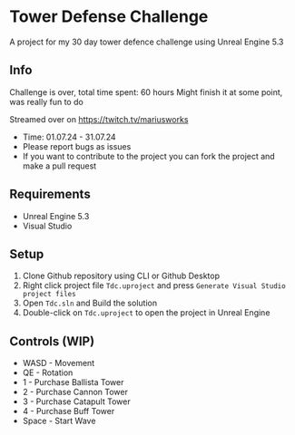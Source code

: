 # Tower Defense Challenge
A project for my 30 day tower defence challenge using Unreal Engine 5.3

## Info

Challenge is over, total time spent: 60 hours
Might finish it at some point, was really fun to do

Streamed over on https://twitch.tv/mariusworks

* Time: 01.07.24 - 31.07.24
* Please report bugs as issues
* If you want to contribute to the project you can fork the project and make a pull request

## Requirements
* Unreal Engine 5.3
* Visual Studio

## Setup
1. Clone Github repository using CLI or Github Desktop
2. Right click project file ``Tdc.uproject`` and press ``Generate Visual Studio project files``
3. Open ``Tdc.sln`` and Build the solution
4. Double-click on ``Tdc.uproject`` to open the project in Unreal Engine

## Controls (WIP)
* WASD - Movement
* QE - Rotation
* 1 - Purchase Ballista Tower
* 2 - Purchase Cannon Tower
* 3 - Purchase Catapult Tower
* 4 - Purchase Buff Tower
* Space - Start Wave
